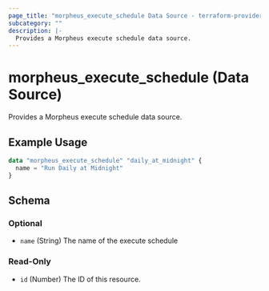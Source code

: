 ```yaml
---
page_title: "morpheus_execute_schedule Data Source - terraform-provider-morpheus"
subcategory: ""
description: |-
  Provides a Morpheus execute schedule data source.
---
```


# morpheus_execute_schedule (Data Source)

Provides a Morpheus execute schedule data source.

## Example Usage

```terraform
data "morpheus_execute_schedule" "daily_at_midnight" {
  name = "Run Daily at Midnight"
}
```

<!-- schema generated by tfplugindocs -->
## Schema

### Optional

- `name` (String) The name of the execute schedule

### Read-Only

- `id` (Number) The ID of this resource.